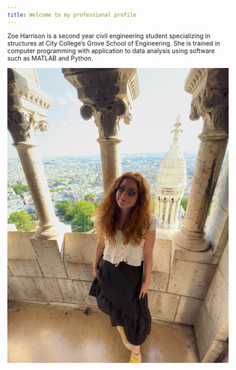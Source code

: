 ```yaml
---
title: Welcome to my professional profile
---
```

Zoe Harrison is a second year civil engineering student specializing in structures at City College’s  Grove School of Engineering. She is trained in computer programming with application to data analysis using software such as MATLAB and Python.

![personal photo](/docs/assets/personal-photo.jpeg)

